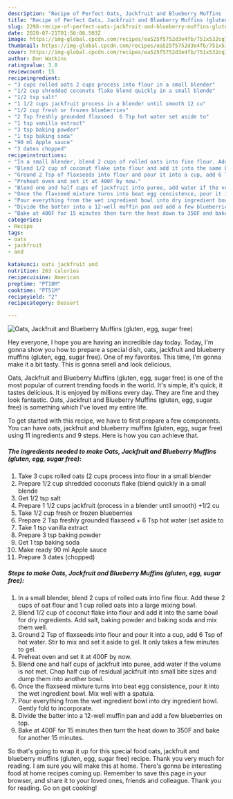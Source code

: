 ```yaml
---
description: "Recipe of Perfect Oats, Jackfruit and Blueberry Muffins (gluten, egg, sugar free)"
title: "Recipe of Perfect Oats, Jackfruit and Blueberry Muffins (gluten, egg, sugar free)"
slug: 2298-recipe-of-perfect-oats-jackfruit-and-blueberry-muffins-gluten-egg-sugar-free
date: 2020-07-21T01:56:06.503Z
image: https://img-global.cpcdn.com/recipes/ea525f5752d3e4fb/751x532cq70/oats-jackfruit-and-blueberry-muffins-gluten-egg-sugar-free-recipe-main-photo.jpg
thumbnail: https://img-global.cpcdn.com/recipes/ea525f5752d3e4fb/751x532cq70/oats-jackfruit-and-blueberry-muffins-gluten-egg-sugar-free-recipe-main-photo.jpg
cover: https://img-global.cpcdn.com/recipes/ea525f5752d3e4fb/751x532cq70/oats-jackfruit-and-blueberry-muffins-gluten-egg-sugar-free-recipe-main-photo.jpg
author: Don Watkins
ratingvalue: 3.8
reviewcount: 15
recipeingredient:
- "3 cups rolled oats 2 cups process into flour in a small blender"
- "1/2 cup shredded coconuts flake blend quickly in a small blende"
- "1/2 tsp salt"
- "1 1/2 cups jackfruit process in a blender until smooth 12 cu"
- "1/2 cup fresh or frozen blueberries"
- "2 Tsp freshly grounded flaxseed  6 Tsp hot water set aside to"
- "1 tsp vanilla extract"
- "3 tsp baking powder"
- "1 tsp baking soda"
- "90 ml Apple sauce"
- "3 dates chopped"
recipeinstructions:
- "In a small blender, blend 2 cups of rolled oats into fine flour. Add these 2 cups of oat flour and 1 cup rolled oats into a large mixing bowl."
- "Blend 1/2 cup of coconut flake into flour and add it into the same bowl for dry ingredients. Add salt, baking powder and baking soda and mix them well."
- "Ground 2 Tsp of flaxseeds into flour and pour it into a cup, add 6 Tsp of hot water. Stir to mix and set it aside to gel. It only takes a few minutes to gel."
- "Preheat oven and set it at 400F by now."
- "Blend one and half cups of jackfruit into puree, add water if the volume is not met. Chop half cup of residual jackfruit into small bite sizes and dump them into another bowl."
- "Once the flaxseed mixture turns into beat egg consistence, pour it into the wet ingredient bowl. Mix well with a spatula."
- "Pour everything from the wet ingredient bowl into dry ingredient bowl. Gently fold to incorporate."
- "Divide the batter into a 12-well muffin pan and add a few blueberries on top."
- "Bake at 400F for 15 minutes then turn the heat down to 350F and bake for another 15 minutes."
categories:
- Recipe
tags:
- oats
- jackfruit
- and

katakunci: oats jackfruit and 
nutrition: 263 calories
recipecuisine: American
preptime: "PT18M"
cooktime: "PT51M"
recipeyield: "2"
recipecategory: Dessert

---
```



![Oats, Jackfruit and Blueberry Muffins (gluten, egg, sugar free)](https://img-global.cpcdn.com/recipes/ea525f5752d3e4fb/751x532cq70/oats-jackfruit-and-blueberry-muffins-gluten-egg-sugar-free-recipe-main-photo.jpg)

Hey everyone, I hope you are having an incredible day today. Today, I'm gonna show you how to prepare a special dish, oats, jackfruit and blueberry muffins (gluten, egg, sugar free). One of my favorites. This time, I'm gonna make it a bit tasty. This is gonna smell and look delicious.

Oats, Jackfruit and Blueberry Muffins (gluten, egg, sugar free) is one of the most popular of current trending foods in the world. It's simple, it's quick, it tastes delicious. It is enjoyed by millions every day. They are fine and they look fantastic. Oats, Jackfruit and Blueberry Muffins (gluten, egg, sugar free) is something which I've loved my entire life.




To get started with this recipe, we have to first prepare a few components. You can have oats, jackfruit and blueberry muffins (gluten, egg, sugar free) using 11 ingredients and 9 steps. Here is how you can achieve that.

<!--inarticleads1-->

##### The ingredients needed to make Oats, Jackfruit and Blueberry Muffins (gluten, egg, sugar free):

1. Take 3 cups rolled oats (2 cups process into flour in a small blender
1. Prepare 1/2 cup shredded coconuts flake (blend quickly in a small blende
1. Get 1/2 tsp salt
1. Prepare 1 1/2 cups jackfruit (process in a blender until smooth) +1/2 cu
1. Take 1/2 cup fresh or frozen blueberries
1. Prepare 2 Tsp freshly grounded flaxseed + 6 Tsp hot water (set aside to
1. Take 1 tsp vanilla extract
1. Prepare 3 tsp baking powder
1. Get 1 tsp baking soda
1. Make ready 90 ml Apple sauce
1. Prepare 3 dates (chopped)




<!--inarticleads2-->

##### Steps to make Oats, Jackfruit and Blueberry Muffins (gluten, egg, sugar free):

1. In a small blender, blend 2 cups of rolled oats into fine flour. Add these 2 cups of oat flour and 1 cup rolled oats into a large mixing bowl.
1. Blend 1/2 cup of coconut flake into flour and add it into the same bowl for dry ingredients. Add salt, baking powder and baking soda and mix them well.
1. Ground 2 Tsp of flaxseeds into flour and pour it into a cup, add 6 Tsp of hot water. Stir to mix and set it aside to gel. It only takes a few minutes to gel.
1. Preheat oven and set it at 400F by now.
1. Blend one and half cups of jackfruit into puree, add water if the volume is not met. Chop half cup of residual jackfruit into small bite sizes and dump them into another bowl.
1. Once the flaxseed mixture turns into beat egg consistence, pour it into the wet ingredient bowl. Mix well with a spatula.
1. Pour everything from the wet ingredient bowl into dry ingredient bowl. Gently fold to incorporate.
1. Divide the batter into a 12-well muffin pan and add a few blueberries on top.
1. Bake at 400F for 15 minutes then turn the heat down to 350F and bake for another 15 minutes.




So that's going to wrap it up for this special food oats, jackfruit and blueberry muffins (gluten, egg, sugar free) recipe. Thank you very much for reading. I am sure you will make this at home. There's gonna be interesting food at home recipes coming up. Remember to save this page in your browser, and share it to your loved ones, friends and colleague. Thank you for reading. Go on get cooking!

